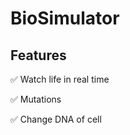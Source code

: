 # BioSimulator
## Features
:white_check_mark: Watch life in real time

:white_check_mark: Mutations

:white_check_mark: Change DNA of cell
    

